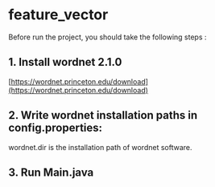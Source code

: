 # feature_vector

Before run the project, you should take the following steps :

## 1. Install wordnet 2.1.0

[https://wordnet.princeton.edu/download](https://wordnet.princeton.edu/download)


## 2. Write wordnet installation paths in config.properties:

wordnet.dir is the installation path of wordnet software.


## 3. Run Main.java
